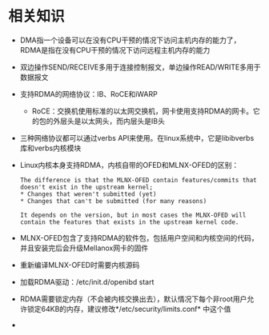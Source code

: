 



# 相关知识

- DMA指一个设备可以在没有CPU干预的情况下访问主机内存的能力了，RDMA是指在没有CPU干预的情况下访问远程主机内存的能力

- 双边操作SEND/RECEIVE多用于连接控制报文，单边操作READ/WRITE多用于数据报文

- 支持RDMA的网络协议：IB、RoCE和iWARP

  - RoCE：交换机使用标准的以太网交换机，网卡使用支持RDMA的网卡。它的包的外层头是以太网头，而内层头是IB头

- 三种网络协议都可以通过verbs API来使用。在linux系统中，它是libibverbs库和verbs内核模块

- Linux内核本身支持RDMA，内核自带的OFED和MLNX-OFED的区别：

  ```shell
  The difference is that the MLNX-OFED contain features/commits that doesn't exist in the upstream kernel;
  * Changes that weren't submitted (yet)
  * Changes that can't be submitted (for many reasons)
  
  It depends on the version, but in most cases the MLNX-OFED will contain the features that exists in the upstream kernel code.
  ```

  

- MLNX-OFED包含了支持RDMA的软件包，包括用户空间和内核空间的代码，并且安装完后会升级Mellanox网卡的固件

- 重新编译MLNX-OFED时需要内核源码

- 加载RDMA驱动：/etc/init.d/openibd start

- RDMA需要锁定内存（不会被内核交换出去），默认情况下每个非root用户允许锁定64KB的内存，建议修改*/etc/security/limits.conf* 中这个值

- 





